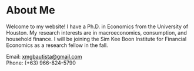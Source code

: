 <html>
	<body>
		<div class="container">
			<div class="blurb">
				<h1>About Me</h1>
					<p>Welcome to my website! I have a Ph.D. in Economics from the University of Houston. My research interests are in macroeconomics, 
					consumption, and household finance. I will be joining the Sim Kee Boon Institute for Financial Economics as a research fellow in the 
					fall.</p>
			</div><!-- /.blurb -->
		</div><!-- /.container -->
		<footer>
        		Email: <a href="mailto:xmgbautista@gmail.com" style="color:#000000;">xmgbautista@gmail.com</a><br>
            		Phone: (+63) 966-824-5790
		</footer>
	</body>
</html>

<!--- ## Welcome to GitHub Pages.

You can use the [editor on GitHub](https://github.com/xmgbautista/xmgbautista.github.io/edit/main/README.md) to maintain and preview the content for your website in Markdown files.

Whenever you commit to this repository, GitHub Pages will run [Jekyll](https://jekyllrb.com/) to rebuild the pages in your site, from the content in your Markdown files.

### Markdown

Markdown is a lightweight and easy-to-use syntax for styling your writing. It includes conventions for

```markdown
Syntax highlighted code block

# Header 1
## Header 2
### Header 3

- Bulleted
- List

1. Numbered
2. List

**Bold** and _Italic_ and `Code` text

[Link](url) and ![Image](src)
```

For more details see [GitHub Flavored Markdown](https://guides.github.com/features/mastering-markdown/).

### Jekyll Themes

Your Pages site will use the layout and styles from the Jekyll theme you have selected in your [repository settings](https://github.com/xmgbautista/xmgbautista.github.io/settings/pages). The name of this theme is saved in the Jekyll `_config.yml` configuration file.

### Support or Contact

Having trouble with Pages? Check out our [documentation](https://docs.github.com/categories/github-pages-basics/) or [contact support](https://support.github.com/contact) and we’ll help you sort it out.--->
